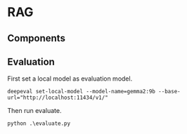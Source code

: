 # RAG

## Components



## Evaluation

First set a local model as evaluation model.

```commandline
deepeval set-local-model --model-name=gemma2:9b --base-url="http://localhost:11434/v1/"
```

Then run evaluate.

```commandline
python .\evaluate.py
```


